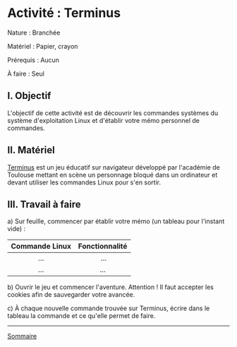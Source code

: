 # Activité : Terminus

Nature : Branchée

Matériel : Papier, crayon

Prérequis : Aucun

À faire : Seul

## I. Objectif

L'objectif de cette activité est de découvrir les commandes systèmes du système d'exploitation Linux et d'établir votre mémo personnel de commandes.

## II. Matériel

[Terminus](http://luffah.xyz/bidules/Terminus/) est un jeu éducatif sur navigateur développé par l'académie de Toulouse mettant en scène un personnage bloqué dans un ordinateur et devant utiliser les commandes Linux pour s'en sortir.

## III. Travail à faire

a) Sur feuille, commencer par établir votre mémo (un tableau pour l'instant vide) :

| Commande Linux | Fonctionnalité |
| :---: | :---: |
| ... | ... |
| ... | ... |

b) Ouvrir le jeu et commencer l'aventure. Attention ! Il faut accepter les cookies afin de sauvegarder votre avancée.

c) À chaque nouvelle commande trouvée sur Terminus, écrire dans le tableau la commande et ce qu'elle permet de faire.

___________________

[Sommaire](./../../README.md)












